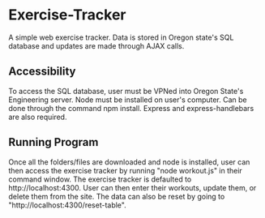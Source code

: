 # Exercise-Tracker
A simple web exercise tracker. Data is stored in Oregon state's SQL database and updates are made through AJAX calls.

## Accessibility
To access the SQL database, user must be VPNed into Oregon State's Engineering server. 
Node must be installed on user's computer. Can be done through the command npm install. Express and express-handlebars are also required.

## Running Program
Once all the folders/files are downloaded and node is installed, user can then access the exercise tracker by running "node workout.js" in their command window. The exercise tracker is defaulted to http://localhost:4300. User can then enter their workouts, update them, or delete them from the site. The data can also be reset by going to "http://localhost:4300/reset-table". 
